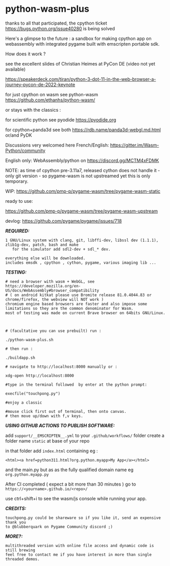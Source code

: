 # python-wasm-plus

thanks to all that participated, the cpython ticket https://bugs.python.org/issue40280 is being solved

Here's a glimpse to the future :
a sandbox for making cpython app on webassembly with integrated pygame built with
emscripten portable sdk.

How does it work ?

see the excellent slides of Christian Heimes at PyCon DE (video not yet available)

  https://speakerdeck.com/tiran/python-3-dot-11-in-the-web-browser-a-journey-pycon-de-2022-keynote


for just cpython on wasm see python-wasm https://github.com/ethanhs/python-wasm/

or stays with the classics :

for scientific python see pyodide https://pyodide.org

for cpython+panda3d see both https://rdb.name/panda3d-webgl.md.html or/and PyDK


Discussions very welcomed here French/English:
  https://gitter.im/Wasm-Python/community

English only:
WebAssembly/python on https://discord.gg/MCTM4xFDMK


NOTE: as time of cpython pre-3.11a7, released cython does not handle it - only git version - so pygame-wasm is not upstreamed yet
this is only temporary.

WIP:
https://github.com/pmp-p/pygame-wasm/tree/pygame-wasm-static

ready to use:

https://github.com/pmp-p/pygame-wasm/tree/pygame-wasm-upstream


devlog:
https://github.com/pygame/pygame/issues/718



***REQUIRED:***

    1 GNU/Linux system with clang, git, libffi-dev, libssl dev (1.1.1), zlib1g-dev, patch, bash and make
       for the simulator add sdl2-dev + sdl_* dev.

    everything else will be downloaded.
    includes emsdk , cpython , cython, pygame, various imaging lib ...


***TESTING:***

    # need a browser with wasm + WebGL, see https://developer.mozilla.org/en-US/docs/WebAssembly#browser_compatibility
    # ( on android kitkat please use Bromite release 81.0.4044.83 or chrome/firefox, the webview will NOT work )
    chromium engine based browsers are faster and also impose some limitations so they are the common denominator for Wasm.
    most of testing was made on current Brave browser on 64bits GNU/Linux.



    # (facultative you can use prebuilt) run :

    ./python-wasm-plus.sh

    # then run :

    ./buildapp.sh

    # navigate to http://localhost:8000 manually or :

    xdg-open http://localhost:8000

    #type in the terminal followed  by enter at the python prompt:

    execfile("touchpong.py")

    #enjoy a classic

    #mouse click first out of terminal, then onto canvas.
    # then move up/down with f,v keys.


***USING GITHUB ACTIONS TO PUBLISH SOFTWARE:***

add `support/__EMSCRIPTEN__.yml` to your `.github/workflows/` folder
create a folder name `static` at base of your repo

in that folder add `index.html`
containing eg :

`<html><a href=python311.html?org.python.myapp>My App</a></html>`

and the main.py but as as the fully qualified domain name eg `org.python.myapp.py`

After CI completed  ( expect a bit more than 30 minutes ) go to  `https://<yourname>.github.io/<repo>/`

use ctrl+shift+i to see the wasm/js console while running your app.


***CREDITS:***

    touchpong.py could be shareware so if you like it, send an expensive thank you
    to @blubberquark on Pygame Community discord ;)


***MORE?:***

    multithreaded version with online file access and dynamic code is still brewing
    feel free to contact me if you have interest in more than single threaded demos.
